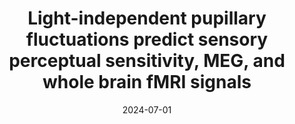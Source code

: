 ---
title: "Light-independent pupillary fluctuations predict sensory perceptual sensitivity, MEG, and whole brain fMRI signals"
project_id: consciousness # needs to match ID from associated project MD exactly
date: 2024-07-01
conference_id: "2024_ASSC"
presenters: # needs to match author ID from associated authors exactly
    - victoria_gobo
summary:
file: "/assets/presentations/ASSC_Presentation_Gobo.pdf"
file_name: "ASSC_Presentation_Gobo.pdf"
layout: presentation
---